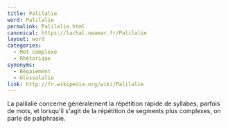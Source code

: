 ```yaml
---
title: Palilalie
word: Palilalie
permalink: Palilalie.html
canonical: https://lachal.neamar.fr/Palilalie
layout: word
categories:
  - Mot complexe
  - Rhétorique
synonyms:
  - Bégaiement
  - Glossolalie
link: http://fr.wikipedia.org/wiki/Palilalie
---
```


La palilalie concerne généralement la répétition rapide de syllabes, parfois de mots, et lorsqu'il s'agit de la répétition de segments plus complexes, on parle de paliphrasie.

